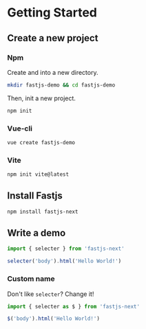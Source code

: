 # Getting Started

## Create a new project

### Npm

Create and into a new directory.

```bash
mkdir fastjs-demo && cd fastjs-demo
```

Then, init a new project.

```bash
npm init
```

### Vue-cli

```bash
vue create fastjs-demo
```

### Vite

```bash
npm init vite@latest
```

## Install Fastjs

```bash
npm install fastjs-next
```

## Write a demo

```js
import { selecter } from 'fastjs-next'

selecter('body').html('Hello World!')
```

### Custom name

Don't like `selecter`? Change it!

```js
import { selecter as $ } from 'fastjs-next'

$('body').html('Hello World!')
```
